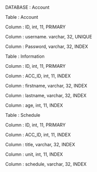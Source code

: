 DATABASE : Account

Table : Account

Column : ID, int, 11, PRIMARY

Column : username. varchar, 32, UNIQUE

Column : Password, varchar, 32, INDEX

Table : Information

Column : ID, int, 11, PRIMARY

Column : ACC_ID, int, 11, INDEX

Column : firstname, varchar, 32, INDEX

Column : lastname, varchar, 32, INDEX

Column : age, int, 11, INDEX

Table : Schedule

Column : ID, int, 11, PRIMARY

Column : ACC_ID, int, 11, INDEX

Column : title, varchar, 32, INDEX

Column : unit, int, 11, INDEX

Column : schedule, varchar, 32, INDEX
